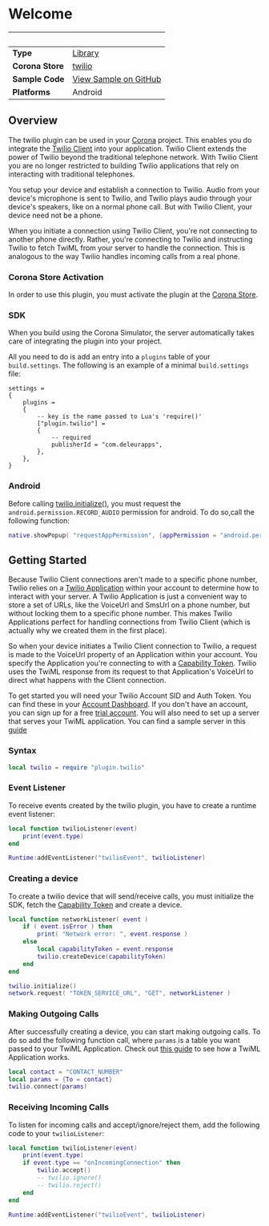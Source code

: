 # Welcome

|                      | &nbsp;
| -------------------- | ---------------------------------------------------------------
| __Type__             | [Library](http://docs.coronalabs.com/api/type/Library.html)
| __Corona Store__     | [twilio](http://store.coronalabs.com/plugin/twilio)
| __Sample Code__      | [View Sample on GitHub](https://github.com/DeleurApps/plugin_twilio_sample)
| __Platforms__        | Android

## Overview

The twilio plugin can be used in your [Corona](https://coronalabs.com/products/corona-sdk/) project. This enables you do integrate the [Twilio Client](https://www.twilio.com/docs/api/client) into your application. Twilio Client extends the power of Twilio beyond the traditional telephone network. With Twilio Client you are no longer restricted to building Twilio applications that rely on interacting with traditional telephones.

You setup your device and establish a connection to Twilio. Audio from your device's microphone is sent to Twilio, and Twilio plays audio through your device's speakers, like on a normal phone call. But with Twilio Client, your device need not be a phone.

When you initiate a connection using Twilio Client, you're not connecting to another phone directly. Rather, you're connecting to Twilio and instructing Twilio to fetch TwiML from your server to handle the connection. This is analogous to the way Twilio handles incoming calls from a real phone.

### Corona Store Activation

In order to use this plugin, you must activate the plugin at the [Corona Store](http://store.coronalabs.com/plugin/PLUGIN_NAME).

### SDK

When you build using the Corona Simulator, the server automatically takes care of integrating the plugin into your project.

All you need to do is add an entry into a `plugins` table of your `build.settings`. The following is an example of a minimal `build.settings` file:

``````
settings =
{
	plugins =
	{
		-- key is the name passed to Lua's 'require()'
		["plugin.twilio"] =
		{
			-- required
			publisherId = "com.deleurapps",
		},
	},
}
``````

### Android

Before calling [twilio.initialize()](#initialize), you must request the `android.permission.RECORD_AUDIO` permission for android. To do so,call the following function:

```lua
native.showPopup( "requestAppPermission", {appPermission = "android.permission.RECORD_AUDIO", urgency = "Critical", } )
```

## Getting Started

Because Twilio Client connections aren't made to a specific phone number, Twilio relies on a [Twilio Application](https://www.twilio.com/docs/api/rest/applications) within your account to determine how to interact with your server. A Twilio Application is just a convenient way to store a set of URLs, like the VoiceUrl and SmsUrl on a phone number, but without locking them to a specific phone number. This makes Twilio Applications perfect for handling connections from Twilio Client (which is actually why we created them in the first place).

So when your device initiates a Twilio Client connection to Twilio, a request is made to the VoiceUrl property of an Application within your account. You specify the Application you're connecting to with a [Capability Token](https://www.twilio.com/docs/client/capability-tokens). Twilio uses the TwiML response from its request to that Application's VoiceUrl to direct what happens with the Client connection.

To get started you will need your Twilio Account SID and Auth Token. You can find these in your [Account Dashboard](https://www.twilio.com/user/account/). If you don't have an account, you can sign up for a free [trial account](https://www.twilio.com/try-twilio). You will also need to set up a server that serves your TwiML application. You can find a sample server in this [guide](https://www.twilio.com/docs/quickstart/php/android-client/setup)

### Syntax

```lua
local twilio = require "plugin.twilio"
```

### Event Listener

To receive events created by the twilio plugin, you have to create a runtime event listener:

```lua
local function twilioListener(event)
	print(event.type)
end

Runtime:addEventListener("twilioEvent", twilioListener)
```

### Creating a device

To create a twilio device that will send/receive calls, you must initialize the SDK, fetch the [Capability Token](https://www.twilio.com/docs/client/capability-tokens) and create a device.

```lua
local function networkListener( event )
    if ( event.isError ) then
        print( "Network error: ", event.response )
    else
        local capabilityToken = event.response
        twilio.createDevice(capabilityToken)
    end
end

twilio.initialize()
network.request( "TOKEN_SERVICE_URL", "GET", networkListener )
```

### Making Outgoing Calls

After successfully creating a device, you can start making outgoing calls. To do so add the following function call, where `params` is a table you want passed to your TwiML Application. Check out [this guide](https://www.twilio.com/docs/quickstart/php/android-client/twilio-application) to see how a TwiML Application works.

```lua
local contact = "CONTACT_NUMBER"
local params = {To = contact}
twilio.connect(params)
```

### Receiving Incoming Calls

To listen for incoming calls and accept/ignore/reject them, add the following code to your `twilioListener`:

```lua
local function twilioListener(event)
	print(event.type)
	if event.type == "onIncomingConnection" then
		twilio.accept()
		-- twilio.ignore()
		-- twilio.reject()
	end
end

Runtime:addEventListener("twilioEvent", twilioListener)
```
